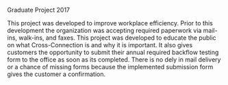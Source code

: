 Graduate Project 2017

This project was developed to improve workplace efficiency. Prior to this development the organization was accepting required paperwork via
mail-ins, walk-ins, and faxes. This project was developed to educate the public on what Cross-Connection is and why it is important. It also
gives customers the opportunity to submit their annual required backflow testing form to the office as soon as its completed. There is no 
dely in mail delivery or a chance of missing forms because the implemented submission form gives the customer a confirmation. 
